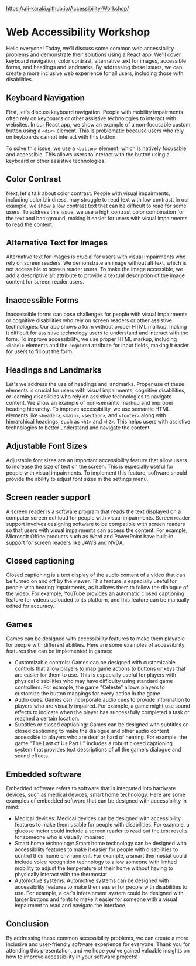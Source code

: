 https://ali-karaki.github.io/Accessibility-Workshop/

# Web Accessibility Workshop

Hello everyone! Today, we'll discuss some common web accessibility problems and demonstrate their solutions using a React app. We'll cover keyboard navigation, color contrast, alternative text for images, accessible forms, and headings and landmarks. By addressing these issues, we can create a more inclusive web experience for all users, including those with disabilities.

## Keyboard Navigation

First, let's discuss keyboard navigation. People with mobility impairments often rely on keyboards or other assistive technologies to interact with websites. In our React app, we show an example of a non-focusable custom button using a `<div>` element. This is problematic because users who rely on keyboards cannot interact with this button.

To solve this issue, we use a `<button>` element, which is natively focusable and accessible. This allows users to interact with the button using a keyboard or other assistive technologies.

## Color Contrast

Next, let's talk about color contrast. People with visual impairments, including color blindness, may struggle to read text with low contrast. In our example, we show a low contrast text that can be difficult to read for some users. To address this issue, we use a high contrast color combination for the text and background, making it easier for users with visual impairments to read the content.

## Alternative Text for Images

Alternative text for images is crucial for users with visual impairments who rely on screen readers. We demonstrate an image without alt text, which is not accessible to screen reader users. To make the image accessible, we add a descriptive alt attribute to provide a textual description of the image content for screen reader users.

## Inaccessible Forms

Inaccessible forms can pose challenges for people with visual impairments or cognitive disabilities who rely on screen readers or other assistive technologies. Our app shows a form without proper HTML markup, making it difficult for assistive technology users to understand and interact with the form. To improve accessibility, we use proper HTML markup, including `<label>` elements and the `required` attribute for input fields, making it easier for users to fill out the form.

## Headings and Landmarks

Let's we address the use of headings and landmarks. Proper use of these elements is crucial for users with visual impairments, cognitive disabilities, or learning disabilities who rely on assistive technologies to navigate content. We show an example of non-semantic markup and improper heading hierarchy. To improve accessibility, we use semantic HTML elements like `<header>`, `<main>`, `<section>`, and `<footer>` along with hierarchical headings, such as `<h1>` and `<h2>`. This helps users with assistive technologies to better understand and navigate the content.

## Adjustable Font Sizes

Adjustable font sizes are an important accessibility feature that allow users to increase the size of text on the screen. This is especially useful for people with visual impairments. To implement this feature, software should provide the ability to adjust font sizes in the settings menu.

## Screen reader support

A screen reader is a software program that reads the text displayed on a computer screen out loud for people with visual impairments. Screen reader support involves designing software to be compatible with screen readers so that users with visual impairments can access the content. For example, Microsoft Office products such as Word and PowerPoint have built-in support for screen readers like JAWS and NVDA.

## Closed captioning

Closed captioning is a text display of the audio content of a video that can be turned on and off by the viewer. This feature is especially useful for people with hearing impairments, as it allows them to follow the dialogue of the video. For example, YouTube provides an automatic closed captioning feature for videos uploaded to its platform, and this feature can be manually edited for accuracy.

## Games

Games can be designed with accessibility features to make them playable for people with different abilities. Here are some examples of accessibility features that can be implemented in games:

- Customizable controls: Games can be designed with customizable controls that allow players to map game actions to buttons or keys that are easier for them to use. This is especially useful for players with physical disabilities who may have difficulty using standard game controllers. For example, the game "Celeste" allows players to customize the button mappings for every action in the game.
- Audio cues: Games can incorporate audio cues to provide information to players who are visually impaired. For example, a game might use sound effects to indicate when the player has successfully completed a task or reached a certain location.
- Subtitles or closed captioning: Games can be designed with subtitles or closed captioning to make the dialogue and other audio content accessible to players who are deaf or hard of hearing. For example, the game "The Last of Us Part II" includes a robust closed captioning system that provides text descriptions of all the game's dialogue and sound effects.

## Embedded software

Embedded software refers to software that is integrated into hardware devices, such as medical devices, smart home technology. Here are some examples of embedded software that can be designed with accessibility in mind:

- Medical devices: Medical devices can be designed with accessibility features to make them usable for people with disabilities. For example, a glucose meter could include a screen reader to read out the test results for someone who is visually impaired.
- Smart home technology: Smart home technology can be designed with accessibility features to make it easier for people with disabilities to control their home environment. For example, a smart thermostat could include voice recognition technology to allow someone with limited mobility to adjust the temperature of their home without having to physically interact with the thermostat.
- Automotive systems: Automotive systems can be designed with accessibility features to make them easier for people with disabilities to use. For example, a car's infotainment system could be designed with larger buttons and fonts to make it easier for someone with a visual impairment to read and navigate the interface.

## Conclusion

By addressing these common accessibility problems, we can create a more inclusive and user-friendly software experience for everyone. Thank you for attending this presentation, and we hope you've gained valuable insights on how to improve accessibility in your software projects!
